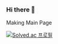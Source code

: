 ### Hi there 👋
Making Main Page

[![Solved.ac
프로필](http://mazassumnida.wtf/api/v2/generate_badge?boj=ocial)](https://solved.ac/ocial)

<!--
**ocial/ocial** is a ✨ _special_ ✨ repository because its `README.md` (this file) appears on your GitHub profile.

Here are some ideas to get you started:

- 🔭 I’m currently working on ...
- 🌱 I’m currently learning ...
- 👯 I’m looking to collaborate on ...
- 🤔 I’m looking for help with ...
- 💬 Ask me about ...
- 📫 How to reach me: ...
- 😄 Pronouns: ...
- ⚡ Fun fact: ...
-->
